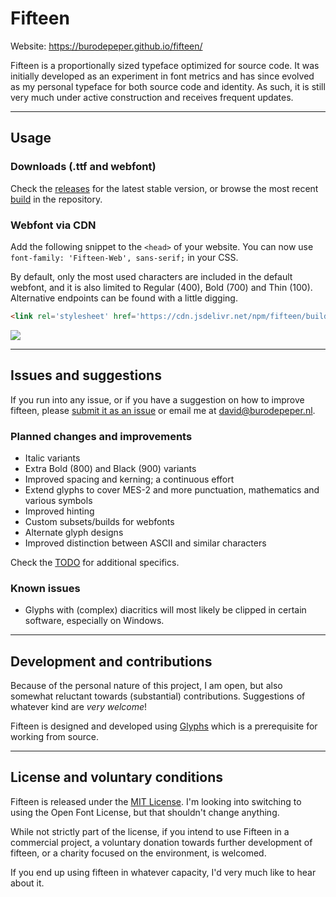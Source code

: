 # Fifteen

Website: https://burodepeper.github.io/fifteen/

Fifteen is a proportionally sized typeface optimized for source code. It was initially developed as an experiment in font metrics and has since evolved as my personal typeface for both source code and identity. As such, it is still very much under active construction and receives frequent updates.

---

## Usage

### Downloads (.ttf and webfont)

Check the [releases](https://github.com/burodepeper/fifteen/releases) for the latest stable version, or browse the most recent [build](https://github.com/burodepeper/fifteen/tree/master/build) in the repository.

### Webfont via CDN

Add the following snippet to the `<head>` of your website. You can now use `font-family: 'Fifteen-Web', sans-serif;` in your CSS.

By default, only the most used characters are included in the default webfont, and it is also limited to Regular (400), Bold (700) and Thin (100). Alternative endpoints can be found with a little digging.

```html
<link rel='stylesheet' href='https://cdn.jsdelivr.net/npm/fifteen/build/web/Fifteen-Web.css'>
```

[![](https://data.jsdelivr.com/v1/package/npm/fifteen/badge)](https://www.jsdelivr.com/package/npm/fifteen)

---

## Issues and suggestions

If you run into any issue, or if you have a suggestion on how to improve fifteen, please [submit it as an issue](https://github.com/burodepeper/fifteen/issues) or email me at <david@burodepeper.nl>.

### Planned changes and improvements

- Italic variants
- Extra Bold (800) and Black (900) variants
- Improved spacing and kerning; a continuous effort
- Extend glyphs to cover MES-2 and more punctuation, mathematics and various symbols
- Improved hinting
- Custom subsets/builds for webfonts
- Alternate glyph designs
- Improved distinction between ASCII and similar characters

Check the [TODO](https://github.com/burodepeper/fifteen/tree/master/TODO.md) for additional specifics.

### Known issues

- Glyphs with (complex) diacritics will most likely be clipped in certain software, especially on Windows.

---

## Development and contributions

Because of the personal nature of this project, I am open, but also somewhat reluctant towards (substantial) contributions. Suggestions of whatever kind are _very welcome_!

Fifteen is designed and developed using [Glyphs](https://www.glyphsapp.com) which is a prerequisite for working from source.

---

## License and voluntary conditions

Fifteen is released under the [MIT License](LICENSE). I'm looking into switching to using the Open Font License, but that shouldn't change anything.

While not strictly part of the license, if you intend to use Fifteen in a commercial project, a voluntary donation towards further development of fifteen, or a charity focused on the environment, is welcomed.

If you end up using fifteen in whatever capacity, I'd very much like to hear about it.
